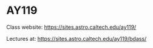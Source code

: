 # AY119

Class website: https://sites.astro.caltech.edu/ay119/

Lectures at: https://sites.astro.caltech.edu/ay119/bdass/
